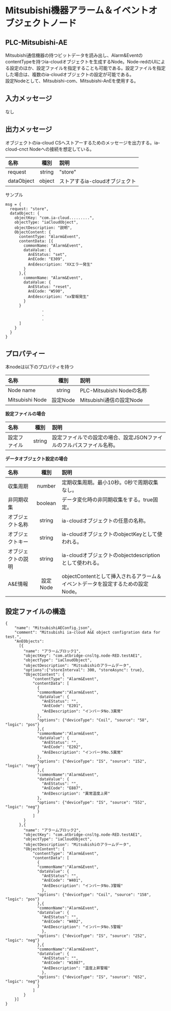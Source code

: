 # Mitsubishi機器アラーム＆イベントオブジェクトノード

## PLC-Mitsubishi-AE
Mitsubishi通信機器の持つビットデータを読み出し、Alarm&EventのcontentTypeを持つia-cloudオブジェクトを生成するNode。Node-redのUIによる設定のほか、設定ファイルを指定することも可能である。設定ファイルを指定した場合は、複数のia-cloudオブジェクトの設定が可能である。  
設定Nodeとして、Mitsubishi-com、Mitsubishi-AnEを使用する。

## 入力メッセージ
なし  

## 出力メッセージ
オブジェクトのia-cloud CSへストアーするためのメッセージを出力する。ia-cloud-cnct Nodeへの接続を想定している。

| 名称 | 種別 | 説明 |
|:----------|:-----:|:--------------------|
|request|string|"store"|
|dataObject|object|ストアするia-cloudオブジェクト|  

サンプル
```
msg = {
  request: "store",
  dataObject: {
    objectKey: "com.ia-cloud.........",
    objectType: "iaCloudObject",
    objectDescription: "説明",
    ObjectContent: {
      contentType: "Alarm&Event",
      contentData: [{
        commonName: "Alarm&Event",
        dataValue: {
          AnEStatus: "set",
          AnECode: "E309",
          AnEdescription: "XXエラー発生"
        }
      },{
        commonName: "Alarm&Event",
        dataValue: {
          AnEStatus: "reset",
          AnECode: "W590",
          AnEdescription: "xx警報発生"
        }
      }
                .
                .
                .
      ]
    }
  }
}
```
## プロパティー

本nodeは以下のプロパティを持つ

| 名称 | 種別 | 説明 |
|:----------|:-----:|:--------------------|
|Node name|string|PLC-Mitsubishi Nodeの名称|
|Mitsubishi Node|設定Node|Mitsubishi通信の設定Node|

**設定ファイルの場合**  

| 名称 | 種別 | 説明 |
|:----------|:-----:|:--------------------|
|設定ファイル|string|設定ファイルでの設定の場合、設定JSONファイルのフルパスファイル名称。|

**データオブジェクト設定の場合**

| 名称 | 種別 | 説明 |
|:----------|:-----:|:--------------------|
|収集周期|number| 定期収集周期。最小10秒。0秒で周期収集なし。　|
|非同期収集|boolean| データ変化時の非同期収集をする。true固定。　|
|オブジェクト名称|string| ia-cloudオブジェクトの任意の名称。　|
|オブジェクトキー|string| ia-cloudオブジェクトのobjectKeyとして使われる。|
|オブジェクトの説明|string| ia-cloudオブジェクトのobjectdescriptionとして使われる。|
|A&E情報|設定Node| objectContentとして挿入されるアラーム＆イベントデータを設定するための設定Node。|

## 設定ファイルの構造
```
{
    "name": "MitsubishiAEConfig.json",
    "comment": "Mitsubishi ia-cloud A&E object configration data for test.",
    "AnEObjects":
      [{
        "name": "アラームブロック1",
        "objectKey": "com.atbridge-cnsltg.node-RED.testAE1",
        "objectType": "iaCloudObject",
        "objectDescription": "Mitsubishiのアラームデータ",
        "options":{"storeInterval": 300, "storeAsync": true},
        "ObjectContent": {
            "contentType": "Alarm&Event",
            "contentData": [
              {
              "commonName":"Alarm&Event",
              "dataValue": {
                "AnEStatus": "",
                "AnECode": "E201",
                "AnEDescription": "インバータNo.3異常"
              },
              "options": {"deviceType": "Coil", "source": "58", "logic": "pos"}
              },{
              "commonName":"Alarm&Event",
              "dataValue": {
                "AnEStatus": "",
                "AnECode": "E202",
                "AnEDescription": "インバータNo.5異常"
              },
              "options": {"deviceType": "IS", "source": "152", "logic": "neg"}
              },{
              "commonName":"Alarm&Event",
              "dataValue": {
                "AnEStatus": "",
                "AnECode": "E887",
                "AnEDescription": "異常温度上昇"
              },
              "options": {"deviceType": "IS", "source": "552", "logic": "neg"}
              }
            ]
        }
      },{
        "name": "アラームブロック2",
        "objectKey": "com.atbridge-cnsltg.node-RED.testAE1",
        "objectType": "iaCloudObject",
        "objectDescription": "Mitsubishiのアラームデータ",
        "ObjectContent": {
            "contentType": "Alarm&Event",
            "contentData": [
              {
              "commonName":"Alarm&Event",
              "dataValue": {
                "AnEStatus": "",
                "AnECode": "W401",
                "AnEDescription": "インバータNo.3警報"
                },
              "options": {"deviceType": "Coil", "source": "158", "logic": "pos"}
              },{
              "commonName":"Alarm&Event",
              "dataValue": {
                "AnEStatus": "",
                "AnECode": "W402",
                "AnEDescription": "インバータNo.5警報"
                },
              "options": {"deviceType": "IS", "source": "252", "logic": "neg"}
              },{
              "commonName":"Alarm&Event",
              "dataValue": {
                "AnEStatus": "",
                "AnECode": "W1087",
                "AnEDescription": "温度上昇警報"
                },
              "options": {"deviceType": "IS", "source": "652", "logic": "neg"}
              }
            ]
        }
    }]
}
```
